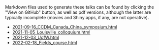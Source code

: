 Markdown files used to generate these talks can be found by clicking the "View on GitHub" button, 
as well as pdf versions, although the latter are typically incomplete (movies and Shiny apps, if any, are not operative).


- [2021-09-16_CCDM_Canada_China_symposium.html](2021-09-16_CCDM_Canada_China_symposium.html)
- [2021-11-05_Louisville_colloquium.html](2021-11-05_Louisville_colloquium.html)
- [2021-12-03_UofW.html](2021-12-03_UofW.html)
- [2022-02-18_Fields_course.html](2022-02-18_Fields_course.html)
